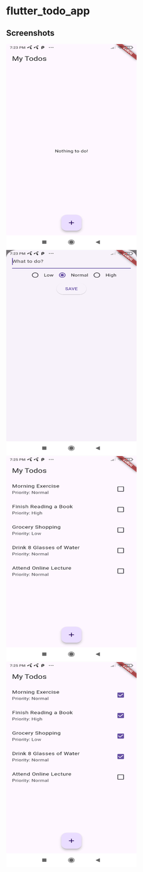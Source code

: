 # flutter_todo_app

## Screenshots

<img src="images/screen_1.png" width="350" height="550" alt="Screenshot 1">
<img src="images/screen_2.png" width="350" height="550" alt="Screenshot 2">
<img src="images/screen_3.png" width="350" height="550" alt="Screenshot 3">
<img src="images/screen_4.png" width="350" height="550" alt="Screenshot 4">

